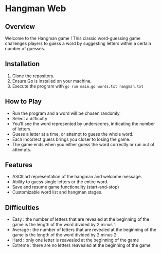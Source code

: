 # Hangman Web

## Overview
Welcome to the Hangman game ! This classic word-guessing game challenges players to guess a word by suggesting letters within a certain number of guesses.

## Installation
1. Clone the repository.
2. Ensure Go is installed on your machine.
3. Execute the program with `go run main.go words.txt hangman.txt`

## How to Play
- Run the program and a word will be chosen randomly.
- Select a difficulty
- You'll see the word represented by underscores, indicating the number of letters.
- Guess a letter at a time, or attempt to guess the whole word.
- Each incorrect guess brings you closer to losing the game.
- The game ends when you either guess the word correctly or run out of attempts.

## Features
- ASCII art representation of the hangman and welcome message.
- Ability to guess single letters or the entire word.
- Save and resume game functionality (start-and-stop)
- Customizable word list and hangman stages.

## Difficulties
- Easy : the number of letters that are revealed at the beginning of the game is the length of the word divided by 2 minus 1
- Average : the number of letters that are revealed at the beginning of the game is the length of the word divided by 2 minus 2
- Hard : only one letter is reavealed at the beginning of the game
- Extreme : there are no letters reavealed at the beginning of the game